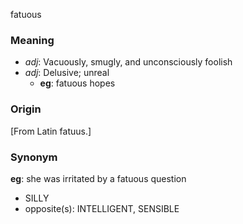 fatuous
### Meaning
+ _adj_: Vacuously, smugly, and unconsciously foolish
+ _adj_: Delusive; unreal
    + __eg__: fatuous hopes

### Origin

[From Latin fatuus.]

### Synonym

__eg__: she was irritated by a fatuous question

+ SILLY
+ opposite(s): INTELLIGENT, SENSIBLE


